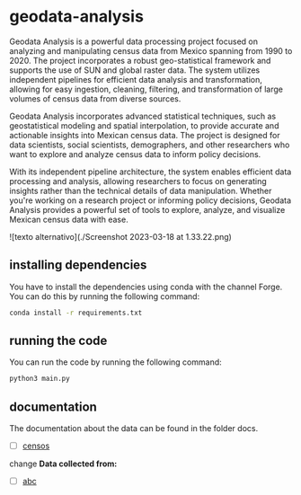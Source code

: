 # geodata-analysis
Geodata Analysis is a powerful data processing project focused on analyzing and manipulating census data from Mexico spanning from 1990 to 2020. The project incorporates a robust geo-statistical framework and supports the use of SUN and global raster data. The system utilizes independent pipelines for efficient data analysis and transformation, allowing for easy ingestion, cleaning, filtering, and transformation of large volumes of census data from diverse sources.

Geodata Analysis incorporates advanced statistical techniques, such as geostatistical modeling and spatial interpolation, to provide accurate and actionable insights into Mexican census data. The project is designed for data scientists, social scientists, demographers, and other researchers who want to explore and analyze census data to inform policy decisions.

With its independent pipeline architecture, the system enables efficient data processing and analysis, allowing researchers to focus on generating insights rather than the technical details of data manipulation. Whether you're working on a research project or informing policy decisions, Geodata Analysis provides a powerful set of tools to explore, analyze, and visualize Mexican census data with ease.

![texto alternativo](./Screenshot 2023-03-18 at 1.33.22.png)

## installing dependencies
You have to install the dependencies using conda with the channel Forge. You can do this by running the following command:
```bash
conda install -r requirements.txt
```
## running the code
You can run the code by running the following command:
```bash
python3 main.py
```

## documentation
The documentation about the data can be found in the folder docs.
- [ ] [censos](www.abc.com/abc)

change
**Data collected from:**
- [ ] [abc](www.abc.com/abc)
